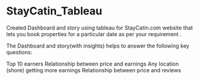 # StayCatin_Tableau

Created Dashboard and story using tableau for StayCatin.com website that lets you book properties for a particular date as per your requirement .

The Dashboard and story(with insights) helps to answer the following key questions:

Top 10 earners
Relationship between price and earnings
Any location (shore) getting more earnings
Relationship between price and reviews
